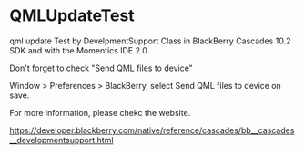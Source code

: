 QMLUpdateTest
=============

 qml update Test by DevelpmentSupport Class in BlackBerry Cascades 10.2 SDK and with the Momentics IDE 2.0

Don't forget to check "Send QML files to device"

Window > Preferences > BlackBerry, select Send QML files to device on save.


For more information, please chekc the website.

https://developer.blackberry.com/native/reference/cascades/bb__cascades__developmentsupport.html
